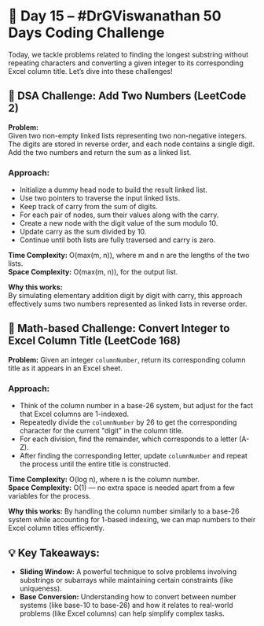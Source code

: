 # 🚀 Day 15 – #DrGViswanathan 50 Days Coding Challenge  
Today, we tackle problems related to finding the longest substring without repeating characters and converting a given integer to its corresponding Excel column title. Let’s dive into these challenges!

## 💫 DSA Challenge: Add Two Numbers (LeetCode 2)  
**Problem:**  
Given two non-empty linked lists representing two non-negative integers. The digits are stored in reverse order, and each node contains a single digit. Add the two numbers and return the sum as a linked list.

### Approach:
- Initialize a dummy head node to build the result linked list.
- Use two pointers to traverse the input linked lists.
- Keep track of carry from the sum of digits.
- For each pair of nodes, sum their values along with the carry.
- Create a new node with the digit value of the sum modulo 10.
- Update carry as the sum divided by 10.
- Continue until both lists are fully traversed and carry is zero.

**Time Complexity:** O(max(m, n)), where m and n are the lengths of the two lists.  
**Space Complexity:** O(max(m, n)), for the output list.

**Why this works:**  
By simulating elementary addition digit by digit with carry, this approach effectively sums two numbers represented as linked lists in reverse order.


## 💫 Math-based Challenge: Convert Integer to Excel Column Title (LeetCode 168)  
**Problem:** Given an integer `columnNumber`, return its corresponding column title as it appears in an Excel sheet.

### Approach:
- Think of the column number in a base-26 system, but adjust for the fact that Excel columns are 1-indexed.
- Repeatedly divide the `columnNumber` by 26 to get the corresponding character for the current "digit" in the column title.
- For each division, find the remainder, which corresponds to a letter (A-Z).
- After finding the corresponding letter, update `columnNumber` and repeat the process until the entire title is constructed.
  
**Time Complexity:** O(log n), where n is the column number.  
**Space Complexity:** O(1) — no extra space is needed apart from a few variables for the process.

**Why this works:** By handling the column number similarly to a base-26 system while accounting for 1-based indexing, we can map numbers to their Excel column titles efficiently.

## 💡 Key Takeaways:  
- **Sliding Window:** A powerful technique to solve problems involving substrings or subarrays while maintaining certain constraints (like uniqueness).  
- **Base Conversion:** Understanding how to convert between number systems (like base-10 to base-26) and how it relates to real-world problems (like Excel columns) can help simplify complex tasks.

